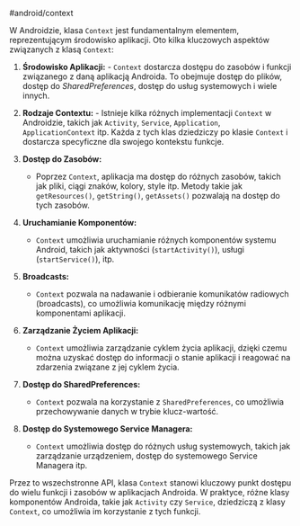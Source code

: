 #android/context

W Androidzie, klasa `Context` jest fundamentalnym elementem, reprezentującym środowisko aplikacji. Oto kilka kluczowych aspektów związanych z klasą `Context`:

1. **Środowisko Aplikacji:**
       - `Context` dostarcza dostępu do zasobów i funkcji związanego z daną aplikacją Androida. To obejmuje dostęp do plików, dostęp do *SharedPreferences*, dostęp do usług systemowych i wiele innych.
2. **Rodzaje Contextu:**
        - Istnieje kilka różnych implementacji `Context` w Androidzie, takich jak `Activity`, `Service`, `Application`, `ApplicationContext` itp. Każda z tych klas dziedziczy po klasie `Context` i dostarcza specyficzne dla swojego kontekstu funkcje.
3. **Dostęp do Zasobów:**
    
    - Poprzez `Context`, aplikacja ma dostęp do różnych zasobów, takich jak pliki, ciągi znaków, kolory, style itp. Metody takie jak `getResources()`, `getString()`, `getAssets()` pozwalają na dostęp do tych zasobów.
4. **Uruchamianie Komponentów:**
    
    - `Context` umożliwia uruchamianie różnych komponentów systemu Android, takich jak aktywności (`startActivity()`), usługi (`startService()`), itp.
5. **Broadcasts:**
    
    - `Context` pozwala na nadawanie i odbieranie komunikatów radiowych (broadcasts), co umożliwia komunikację między różnymi komponentami aplikacji.
6. **Zarządzanie Życiem Aplikacji:**
    
    - `Context` umożliwia zarządzanie cyklem życia aplikacji, dzięki czemu można uzyskać dostęp do informacji o stanie aplikacji i reagować na zdarzenia związane z jej cyklem życia.
7. **Dostęp do SharedPreferences:**
    
    - `Context` pozwala na korzystanie z `SharedPreferences`, co umożliwia przechowywanie danych w trybie klucz-wartość.
8. **Dostęp do Systemowego Service Managera:**
    
    - `Context` umożliwia dostęp do różnych usług systemowych, takich jak zarządzanie urządzeniem, dostęp do systemowego Service Managera itp.

Przez to wszechstronne API, klasa `Context` stanowi kluczowy punkt dostępu do wielu funkcji i zasobów w aplikacjach Androida. W praktyce, różne klasy komponentów Androida, takie jak `Activity` czy `Service`, dziedziczą z klasy `Context`, co umożliwia im korzystanie z tych funkcji.














